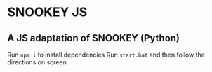 # SNOOKEY JS
## A JS adaptation of SNOOKEY (Python)
Run `npm i` to install dependencies
Run `start.bat` and then follow the directions on screen
